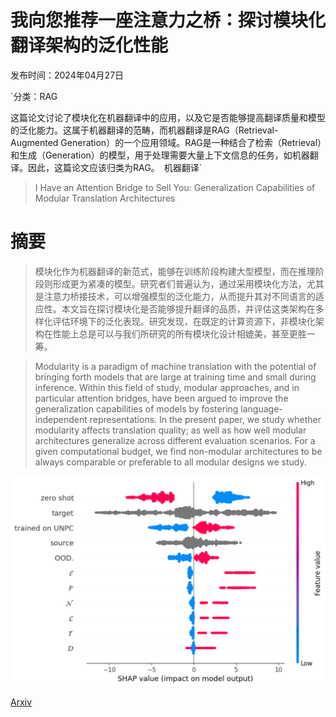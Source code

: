 # 我向您推荐一座注意力之桥：探讨模块化翻译架构的泛化性能

发布时间：2024年04月27日

`分类：RAG

这篇论文讨论了模块化在机器翻译中的应用，以及它是否能够提高翻译质量和模型的泛化能力。这属于机器翻译的范畴，而机器翻译是RAG（Retrieval-Augmented Generation）的一个应用领域。RAG是一种结合了检索（Retrieval）和生成（Generation）的模型，用于处理需要大量上下文信息的任务，如机器翻译。因此，这篇论文应该归类为RAG。` `机器翻译`

> I Have an Attention Bridge to Sell You: Generalization Capabilities of Modular Translation Architectures

# 摘要

> 模块化作为机器翻译的新范式，能够在训练阶段构建大型模型，而在推理阶段则形成更为紧凑的模型。研究者们普遍认为，通过采用模块化方法，尤其是注意力桥接技术，可以增强模型的泛化能力，从而提升其对不同语言的适应性。本文旨在探讨模块化是否能够提升翻译的品质，并评估这类架构在多样化评估环境下的泛化表现。研究发现，在既定的计算资源下，非模块化架构在性能上总是可以与我们所研究的所有模块化设计相媲美，甚至更胜一筹。

> Modularity is a paradigm of machine translation with the potential of bringing forth models that are large at training time and small during inference. Within this field of study, modular approaches, and in particular attention bridges, have been argued to improve the generalization capabilities of models by fostering language-independent representations. In the present paper, we study whether modularity affects translation quality; as well as how well modular architectures generalize across different evaluation scenarios. For a given computational budget, we find non-modular architectures to be always comparable or preferable to all modular designs we study.

![我向您推荐一座注意力之桥：探讨模块化翻译架构的泛化性能](../../../paper_images/2404.17918/shap-beeswarm-global.png)

[Arxiv](https://arxiv.org/abs/2404.17918)